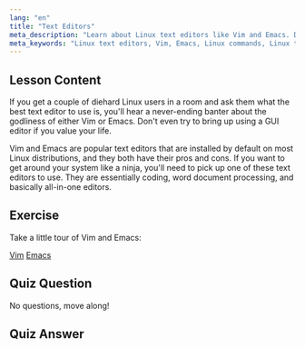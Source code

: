 ```yaml
---
lang: "en"
title: "Text Editors"
meta_description: "Learn about Linux text editors like Vim and Emacs. Discover their uses and importance for system navigation. Start your Linux text editor journey!"
meta_keywords: "Linux text editors, Vim, Emacs, Linux commands, Linux tutorial, beginner Linux, Linux guide"
---
```


## Lesson Content

If you get a couple of diehard Linux users in a room and ask them what the best text editor to use is, you'll hear a never-ending banter about the godliness of either Vim or Emacs. Don't even try to bring up using a GUI editor if you value your life.

Vim and Emacs are popular text editors that are installed by default on most Linux distributions, and they both have their pros and cons. If you want to get around your system like a ninja, you'll need to pick up one of these text editors to use. They are essentially coding, word document processing, and basically all-in-one editors.

## Exercise

Take a little tour of Vim and Emacs:

[Vim](http://www.vim.org/)
[Emacs](https://www.gnu.org/software/emacs/)

## Quiz Question

No questions, move along!

## Quiz Answer
